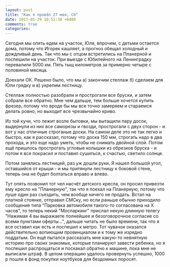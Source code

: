 ```yaml
---
layout: post
title: "Как я провёл 27 мая, Сб"
date: 2017-05-29 10:51:38 +0400
comments: true
categories: 
---
```

Сегодня мы опять едем на участок, Юля, впрочем, с детьми остается дома, потому что Игорек кашляет, а прогноз обещал холодный и дождливый день. Так что мы с отцом встретились на Планерной и поспешили на участок. При выезде с Юбилейного на Ленинградку перевалили 5000 км. Пять тыщ километров за примерно четыре с половиной месяца.

Доехали ОК. Решено было, что мы а) закончим стеллаж б) сделаем для Юли грядку и в) укрепим лестницу.

Стеллаж полностью разобрали и прострогали все бруски, и затем собрали все обратно. Мне чем дальше, тем больше хочется купить фрезер, потому что вроде бы мы все точно замеряем и стараемся делать ровно, но выходит все чрезвычайно криво.


Из той кучи, что лежит возле бытовки, мы вытащили пару досок, выдернули из них все саморезы и гвозди, прострогали с двух сторон - и вот у нас отличные строганые доски. На самом деле это не так легко и быстро, как я рассказал, потому что доска 150 мм, строгать надо в два прохода, и это еще надо уметь, чтобы не снимать двойной слой. Потом ещё пришлось прострогать угловые колышки из обрезков бруска - и потом я все покрасил и поставил сушиться, к счастью, светило солнце. 

Потом занялись лестницей, раз уж дошли руки. Я нашел большой угол, оставшийся от крыши - и мы притянули лестницу к боковой стене, теперь она не будет болтаться вправо и влево.


Тут опять позвонил тот чел насчёт детского кресла, он просил привезти ему кресло на "Планерную", так что я поехал на Планерную, потому что луше один раз съездить, чем вообще ничего не продать. Встал на платной стоянке, отправил СМСку, но если раньше обычно приходило сообщение типа "Парковка автомобиля такого-то согласована на Х часов", то теперь некий "Моспаркинг" прислал некую длинную телегу "Нажимая 4 вы выражаете полнейшее и безоговорочное согласие со всеми пунктами оферты...", дальше читать не было времени, так что я все оставил как есть и поспешил к метро. Тот чувачок оказался действительно вопиющим провинциалом и к тому же изрядно поддатым. Он ещё пытался рассказать мне какую-то невнятную историю про своих знакомых, которые планируют завести ребенка, но я поспешил распрощаться и поскакал обратно к машине, пока мне не выписали штраф. В целом операцию удалось провернуть успешно, 1000 р пошли в фонд покупки ноутбуков для бездомных поросят.